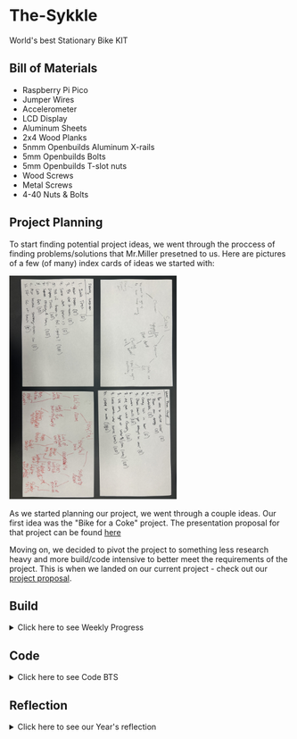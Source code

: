 # The-Sykkle
World's best Stationary Bike KIT

## Bill of Materials

 - Raspberry Pi Pico
 - Jumper Wires
 - Accelerometer
 - LCD Display
 - Aluminum Sheets
 - 2x4 Wood Planks
 - 5nmm Openbuilds Aluminum X-rails
 - 5mm Openbuilds Bolts
 - 5mm Openbuilds T-slot nuts
 - Wood Screws
 - Metal Screws
 - 4-40 Nuts & Bolts


## Project Planning

To start finding potential project ideas, we went through the proccess of finding problems/solutions that Mr.Miller presetned to us. Here are pictures of a few (of many) index cards of ideas we started with:

<img src="Images/planning.jpg" alt="planning" width="300">


As we started planning our project, we went through a couple ideas. Our first idea was the "Bike for a Coke" project. The presentation proposal for that project can be found [here](https://docs.google.com/presentation/d/1410jdZUBJ9_wcopdnr9YwcTXYcxyng96646APRgzr80/edit?usp=sharing)

Moving on, we decided to pivot the project to something less research heavy and more build/code intensive to better meet the requirements of the project. This is when we landed on our current project - check out our [project proposal](https://docs.google.com/presentation/d/1oGuyexTfXZ76zOdR2cW2udPQ9dTwL28PTwHlfhq9di8/edit?usp=sharing).


## Build
<details>
<summary>Click here to see Weekly Progress</summary>

### Week 12

#### What we accompished/discovered

This week we focused on refining our design/sketches. We finished an onshape design for the main back piece of our project, as well as a prototype for the front piece. We also made sketches for these pieces which will act as a blue print once we start building. We also contacted our UVA Mentor, Nicholas, to schedule a meeting and mull over ideas. We decided the frame design we are going with, and our design for the front attatchment piece. 

One issue we've ran into is how we will secure the front wheel of our bike in a stable and efficent fasion. Originally we had the idea to use a spring powered snap fit device to hold in the wheel, but Mr. Miller helped us realize this wouldn't work well because any movement of the bike would destablilize this. We also thought about a screw powered tightening device, but this also seemed like excsessive hassle. We landed on a design involving a 3 3D printed piece's that will hold different bike tire sizes with a perepidicular wall that will have a slot for the bike wheels. 

One thing that went well was our brainstorming. We were able to finalize a desgin that will allow us to build our protoytype next week. We struggled with staying on task 100% of the time,

<img src="Images/FrontPiece.PNG" alt="FrontPiece" width="300">
(Front Piece)

<img src="Images/Backpiece.PNG" alt="BackPiece" width="300">
(Back Piece)


#### Future plans

Next week we plan to start building our prototype. We will build the frame of the back piece out of wood, 3D print the neccesary parts of the front piece, and then build the front pieces frame out of wood. We intend to finsish this intial protype next week, and move onto building the generator piece of our project. 

### Week 13

#### What we accompished/discovered

This week was solely spent on developing our protoype. We used our skethches and CAD design to guide us in building the back peice of the frame. We initially ran into problems getting the neccesary 45 degree angle, but with the help of the swiveling chop saw, we got it . We built each side of the back frame indiviudally, and added a middle suppot beam that wasn't in our drawings, because it needed significantly more support than we forsaw. Below is 1/2 of the frame we built.

One thing that went well was our building and improvising. We realized that there would be to much stress on the middle of our frame, and we quickly thought of and built an effective solution. One thing we could do better is efficent buidling.

<img src="Images/BackFrame.png" alt="BackFrame" width="300">
(Back Frame)



#### Future plans

Next week we are going to assemble the back frame, and test it with the bike. Ideally we will also print out the front peice and start that construction. Our major goal is to have a finalized prototype before Christmas break. 

### Week 14

#### What we accompished/discovered

This week we initially focused on finalizing our back frame. Unfortuantately the bar that went through the back peice and the bike itself was made out of aluminum, and with testing, we discovered that it was not even close enough to strong enough. It bent in half as soon as I (Callan, heavier than Shrey) sat on the bike. This is not good as we want the bike to be able to hold someone up to 250 lbs, and I weight 175. To solve this problem, we went to Martins hardware and got a steel rod, that should be stronger. 


<img src="Images/IMG_7814_(1).jpg" alt="FrontPiece" width="300">



#### Future plans

Next week we plan to start building our prototype. We will build the frame of the back piece out of wood, 3D print the neccesary parts of the front piece, and then build the front pieces frame out of wood. We intend to finsish this intial protype next week, and move onto building the generator piece of our project. 

### Week 15

#### What we accompished/discovered

This week we initially focused on finalizing our back frame. Unfortuantately 
<img src="Images/FrontPiece.PNG" alt="FrontPiece" width="300">
(Front Piece)

<img src="Images/Backpiece.PNG" alt="BackPiece" width="300">
(Back Piece)


#### Future plans

Next week we plan to start building our prototype. We will build the frame of the back piece out of wood, 3D print the neccesary parts of the front piece, and then build the front pieces frame out of wood. We intend to finsish this intial protype next week, and move onto building the generator piece of our project. 

### 2/5 - 2/9

#### What we accomplished/discovered

This week was really work heavy. We both just kept working on the app and the frame for the bike. We did some weight testing on the steel rod we bought and it seems that it will be able to hold up. For the app, I referenced ChatGPT for some starter Xcode for bluetooth, but it really didn't get me anywhere. I was mainly just reasearching a lot on how to get bluetooth compatibility with my app. 

#### Future plans

Build is looking good for next week, and code has hiut a slight roadblock, but hopefully will recover soon. More work to come!

### 2/12 - 2/16

#### What we accomplished/discovered

This was a slighlty different weeks because we had french excahnge students, so we spent a little time off the project to show them around. On our block day, we both were absent so we weren't able to accomplish anything. On Thursday, we had a Zoom with Nicholas and talked about some problems I was having on the app development. He gave us some thoguhts and also sent a few links over that I could reference too. On Friday, we had an Aerospace Engineer talk to the class so once again, we weren't able to work on our project. 

#### Future plans

Unfortuneatly, this week was (almost) completely unproductive due to the events that came up throughout. Next week we hope to hit the ground running again and make some more progress on the bluetooth aspect of the app, along with a finalzed frame.

### 2/19 - 2/23

#### What we accomplished/discovered

This week on Tueday Nicholas came into the Lab to meet with us and discuss where we're at. On the code side, he ws able to help a lot with explaining how to progress with the app, and new ways to test it. I learned of some new sources and functions I could use (whic is iwhere I was struggling). I also learned that I could use my own iPhone to connect as the simulator on Xcode so I could actually test the bluetooth. For build, we did some weight testing on the new steel rod we got and our finished prototype...and it broke. So we decided that we'll try and suspend the bike from elsewhere rather than trying to sitch out the rod. 

#### Future plans

We need to keep working on our app and also find another way to suspend the bike. These would be the main goals for the upcoming weeks.

### 2/26 - 3/1

#### What we accomplished/discovered

This was a pretty good week in terms of what we accomplished. We found that supporting the bike on the rods around the wheels is much more structurally sound and reliable than our previous ideas. We decided to go with clamps to hold it out, and so we designed them in Onshape to be cut out of aluminum (water jet). I laser cut the pieces first to make sure that they fit how we want, and we'll get to the cutting next week. Unfortunately, our block day (in which we were going to waterjet and hopefully test some) got cut short due to an assembly so we had less time this week.

#### Future plans

We want to waterjet the clamps next week and figure out attachments. We also need to come up with a more structually sound prototype for the frame, for which we are considering the metal bars.

### 3/1 - 3/8

#### What we accomplished/discovered

This week we worked on finalizg the clamps. To do this we cut 8 clamps using the waterjet. This will allow us to have four points of contanct, two on each side, to keep the bike secure. We drilled holes on the end of clamps to put a screw in. This will tighten the clamps around the frame of the bike and keep it secure. We started a little bit on attatching the clamps to the pre-existing frame we have.

#### Future plans 

Next week we plan on finalizing our frame. To do this we will need to find an efficent way to attatch the clamps to the frame securely. The obstacle in this is that the frame is shaped like a triangle, and the bike frame is also angeled, so we will need build an extra piece so that the angles match up and clamp can fit seamlessly. 

### 3/8 - 3/15

#### What we accomplished/discovered

This week we made a big discovery and shift. We realized that the frame we made, that was constructed with wood, is too unstable to ever hold up a bike, even with the clamps. This is because it not only has to hold up the bike, and it's rider, but also the force the rider put's into the bike. This just isn't feasible with a wood frame. So we shifted to making a new frame out of metal. This week we just focused on making drawings for this frame and doing the inital designs. We finalized a design that follows the same principles of our old frame, just made out of metal. 

#### Future plans 

In the future we will start constructing, and hopefully finish building the metal frame. We will then attatch the clamps and hopefully have a very stable frame for the bike to sit on. We will also continue to work on the coding for our project. 

### 3/15 - 3/23

#### What we accomplished/discovered

This week we hyperfocused on constructing the frame. The first step in this process was getting the bottom piece ready. The bottom peice was a metal rail, which we deemed sturdy enough to hold the bike. We had this rail in the lab, but it was too long, so firstly we had to cut two pieces to the right length. This presented a problem as we don't have any electric saws to cut the metal with. We decided to do it by hand, which was very inefficent and we were only able to finish correctly sizing one of the two metal pieces.

#### Future plans 

In the future we will finish cutting out the other base piece. Then we will work on building the rest of the frame. Shrey will also continue to work on the code

</details>

## Code

<details>
<summary>Click here to see Code BTS</summary>

### Project Story

The code of the project will mainly revolve around the various sensors that we will attach to provide rider metrics. We initially started with the idea to display basic speed values, acceleration, and possibly calories burnt. 

Here's code that displays those items (excluding calories) on our Serial Monitor. We also hooked up an LCD screen and code some basics out.

```python

import board
import time
import touchio
from lcd.lcd import LCD#LCD
from lcd.i2c_pcf8574_interface import I2CPCF8574Interface
import adafruit_mpu6050
import busio


sda_pin = board.GP14
scl_pin = board.GP15
i2c_1 = busio.I2C(scl_pin, sda_pin)

mpu = adafruit_mpu6050.MPU6050(i2c_1)

sda_pin_0 = board.GP10
scl_pin_0 = board.GP11
i2c_0 = busio.I2C(scl_pin_0, sda_pin_0)

# get and i2c object
# some LCDs are 0x3f... some are 0x27.
lcd = LCD(I2CPCF8574Interface(i2c_0, 0x27), num_rows=2, num_cols=16)


while True:

    print(f"x = {mpu.acceleration[0]}, y = { mpu.acceleration[1]}, z = {mpu.acceleration[2]}")
    lcd.print(f"x = {mpu.acceleration[0]}, y = { mpu.acceleration[1]}, z = {mpu.acceleration[2]}")


```

BIG TWIST:

We decided to have a key differecial in our project, which was to add a bluetooth app. Instead of adding a built-in screen to the bike, we will allow users to connect their phone through an app to the bike, allowing them to display all the rider metrics on their personal device for ease and cutting down costs of the bike. This decision was inspired by our mentor Nicholas and sounded like a great idea. 

First, I decided to try and use Xcode to develop this app.

Problems I ran into:

- Absolutely NO current documentation on combining Pico hardware with Apple Xcode Environment
- Current Bluetooth docs are very outdated for the new versions I was mandated to install
- Not only did I have to figure out how to connect the hardware through bluetooth, I also had to learn all the display coding functions on Xcode as I couldn't develop all of the app on one screen
- Switching pages was a problem to navigate around the "button" and "direct" classes

In the end, I made the decision to switch off from Xcode and pivot to another medium of bluetooth communication. Here is a snippet of all our Xcode before the switch:

<img src="Images/xcode1.png" alt="xcode1" width="300">

<img src="Images/xcode2.png" alt="xcode2" width="300">

SECOND PLAN:

Then, our mentor Nicholas decided to switch our course to a web app. Since he as had expererience in creating web apps AND connecting them through bluetooth to physical sensors, we decided this would be a good option. He helped us set up with all the git bash and install logs in VS code and then had me play around. Since we were working on a time crunch, I wasn't able to succesfully integrate all our features together, but got a lot of experience and headway to the project. Here are a few snapshots of the code I had, which set up a starting screen and started to scan for peripheral devices.

<img src="Images/vite1.png" alt="vite1" width="300">
<img src="Images/vite2.png" alt="vite2" width="300">




### Wiring

For the wiring of our project, we used the pico, and accelerometer, and an LCD screen. Here is a wiring diagram.

<img src="Images/wiring.jpg" alt="wiring" width="300">


</details>


## Reflection

<details>

<summary>Click here to see our Year's reflection</summary>

### The Final Thoughts

*Abraham Lincoln once said "Give me six hours to chop down a tree and I will spend the first four sharpening the ax". We spent those four hourse sharpening the ax only to realize two hours wasn't enough to cut down our tree. However, our ax is so sharp now that it will guide us through the forests life puts in front of us, and cut down many trees in paving the path to our future success. Although we may have not finished our project this year, we learned, and are ready to fight the next battles in the years to come in college.*

As a few takeways, we made a list of mistakes that we will not repeat and grow from.

Improvement List:

- Make a proper detailed timeline
- Do not get off track


### The Future

As seen by our list, our only major problem this year was the consistency of work, or the lack thereof. As it was college season, we got slighlty sidetracked and burnt out, but that is no excuse for our failure. We can look at it as a memory of failure, which just had to be added to our bucket list in a low risk situation such as high school. Now we know the proper consequences of slacking off, and it will never be repeated as long as there is light that touches this earth.


</details>
